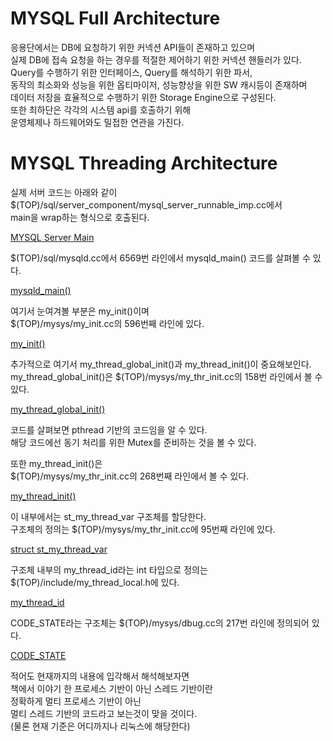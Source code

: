 # MYSQL Full Architecture

응용단에서는 DB에 요청하기 위한 커넥션 API들이 존재하고 있으며  
실제 DB에 접속 요청을 하는 경우를 적절한 제어하기 위한 커넥션 핸들러가 있다.  
Query를 수행하기 위한 인터페이스, Query를 해석하기 위한 파서,  
동작의 최소화와 성능을 위한 옵티마이저, 성능향상을 위한 SW 캐시등이 존재하며  
데이터 저장을 효율적으로 수행하기 위한 Storage Engine으로 구성된다.  
또한 최하단은 각각의 시스템 api를 호출하기 위해  
운영체제나 하드웨어와도 밀접한 연관을 가진다.  

# MYSQL Threading Architecture  

실제 서버 코드는 아래와 같이  
$(TOP)/sql/server_component/mysql_server_runnable_imp.cc에서  
main을 wrap하는 형식으로 호출된다.  

[MYSQL Server Main](https://github.com/silenc3502/MYSQL-Arch-Doc-Summary/blob/main/mysql-server/sql/server_component/mysql_server_runnable_imp.cc#L37)

$(TOP)/sql/mysqld.cc에서 6569번 라인에서 mysqld_main() 코드를 살펴볼 수 있다.  

[mysqld_main()](https://github.com/silenc3502/MYSQL-Arch-Doc-Summary/blob/main/mysql-server/sql/mysqld.cc#L6569)

여기서 눈여겨볼 부분은 my_init()이며  
$(TOP)/mysys/my_init.cc의 596번째 라인에 있다.  

[my_init()](https://github.com/silenc3502/MYSQL-Arch-Doc-Summary/blob/main/mysql-server/mysys/my_init.cc#L130)

추가적으로 여기서 my_thread_global_init()과 my_thread_init()이 중요해보인다.  
my_thread_global_init()은 $(TOP)/mysys/my_thr_init.cc의 158번 라인에서 볼 수 있다.  

[my_thread_global_init()](https://github.com/silenc3502/MYSQL-Arch-Doc-Summary/blob/main/mysql-server/mysys/my_thr_init.cc#L158)

코드를 살펴보면 pthread 기반의 코드임을 알 수 있다.  
해당 코드에선 동기 처리를 위한 Mutex를 준비하는 것을 볼 수 있다.  

또한 my_thread_init()은  
$(TOP)/mysys/my_thr_init.cc의 268번째 라인에서 볼 수 있다.  

[my_thread_init()](https://github.com/silenc3502/MYSQL-Arch-Doc-Summary/blob/main/mysql-server/mysys/my_thr_init.cc#L268)

이 내부에서는 st_my_thread_var 구조체를 할당한다.  
구조체의 정의는 $(TOP)/mysys/my_thr_init.cc에 95번째 라인에 있다.  

[struct st_my_thread_var](https://github.com/silenc3502/MYSQL-Arch-Doc-Summary/blob/main/mysql-server/mysys/my_thr_init.cc#L95)

구조체 내부의 my_thread_id라는 int 타입으로 정의는  
$(TOP)/include/my_thread_local.h에 있다.  

[my_thread_id](https://github.com/silenc3502/MYSQL-Arch-Doc-Summary/blob/main/mysql-server/mysys/my_thr_init.cc#L95)

CODE_STATE라는 구조체는 $(TOP)/mysys/dbug.cc의 217번 라인에 정의되어 있다.  

[CODE_STATE](https://github.com/silenc3502/MYSQL-Arch-Doc-Summary/blob/main/mysql-server/mysys/dbug.cc#L217)

적어도 현재까지의 내용에 입각해서 해석해보자면  
책에서 이야기 한 프로세스 기반이 아닌 스레드 기반이란  
정확하게 멀티 프로세스 기반이 아닌  
멀티 스레드 기반의 코드라고 보는것이 맞을 것이다.  
(물론 현재 기준은 어디까지나 리눅스에 해당한다)  
